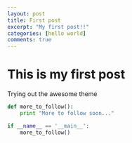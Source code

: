 ```yaml
---
layout: post
title: First post
excerpt: "My first post!!"
categories: [hello world]
comments: true
---
```

# This is my first post

<p>Trying out the awesome theme</p>

```python
def more_to_follow():
    print "More to follow soon..."

if __name__ == '__main__':
    more_to_follow()
```